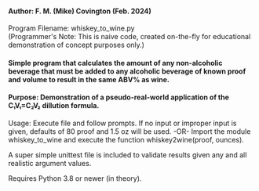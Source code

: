 #### Author: F. M. (Mike) Covington  (Feb. 2024)
Program Filename: whiskey_to_wine.py  
(Programmer's Note:  This is naive code, created on-the-fly for educational demonstration of concept purposes only.)

#### Simple program that calculates the amount of any non-alcoholic beverage that must be added to any alcoholic beverage of known proof and volume to result in the same ABV% as wine.

#### Purpose: Demonstration of a pseudo-real-world application of the C₁V₁=C₂V₂ dillution formula.

Usage:  Execute file and follow prompts.  If no input or improper input is given, defaults of 80 proof and 1.5 oz will be used.
  -OR-  Import the module whiskey_to_wine and execute the function whiskey2wine(proof, ounces).

A super simple unittest file is included to validate results given any and all realistic argument values.

Requires Python 3.8 or newer (in theory).
